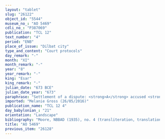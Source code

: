 ```yaml
---
layout: "tablet"
slug: "26122"
object_id: "5544"
museum_no_: "AO 5469"
cdli_no_: "P387069"
publication: "TCL 12"
text_number: "4"
period: "ENB"
place_of_issue: "Dilbat city"
type_and_content: "Court protocols"
day_remark: "-"
month: "XI"
month_remark: "-"
year: "8"
year_remark: "-"
king: "Esar"
king_remark: "-"
julian_date: "673 BCE"
julian_date_year: "673"
paraphrase: "Settlement of a dispute: <strong>A</strong> accused <strong>B</strong> to have in use his property. Their case has been brought before and decided by <strong>C</strong> and the citizens of Dilbat: <strong>B</strong> has to pay to <strong>A </strong>10 shekels of silver. 3 witnesses and the scribe.<br /> &nbsp;<br /> <strong>A</strong> = Mannu-kī-&scaron;arri; <strong>B</strong> = Upāqu; <strong>C</strong> = Bēl-ēpu&scaron;; Scribe = Nab&ucirc;-&scaron;umu-uṣur//Sēkiru<br /> &nbsp;"
imported: "Melanie Gross (26/05/2016)"
publication_name: "TCL 12 4"
day_babylonian_: "21"
orientation: "Landscape"
bibliography: "Moore, NBBAD (1935), no. 4 (transliteration, translation)."
title: "AO 5469"
previous_item: "26128"
---
```

